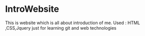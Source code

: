 # IntroWebsite
This is website which is all about introduction of me.
Used : HTML ,CSS,Jquery
just for learning git and web technologies

